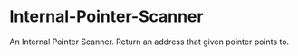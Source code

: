 # Internal-Pointer-Scanner
An Internal Pointer Scanner.
Return an address that given pointer points to. 
